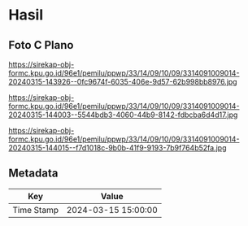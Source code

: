 # Hasil

## Foto C Plano

https://sirekap-obj-formc.kpu.go.id/96e1/pemilu/ppwp/33/14/09/10/09/3314091009014-20240315-143926--0fc9674f-6035-406e-9d57-62b998bb8976.jpg

https://sirekap-obj-formc.kpu.go.id/96e1/pemilu/ppwp/33/14/09/10/09/3314091009014-20240315-144003--5544bdb3-4060-44b9-8142-fdbcba6d4d17.jpg

https://sirekap-obj-formc.kpu.go.id/96e1/pemilu/ppwp/33/14/09/10/09/3314091009014-20240315-144015--f7d1018c-9b0b-41f9-9193-7b9f764b52fa.jpg


## Metadata

| Key        | Value               |
| ---------- | ------------------- |
| Time Stamp | 2024-03-15 15:00:00 |



